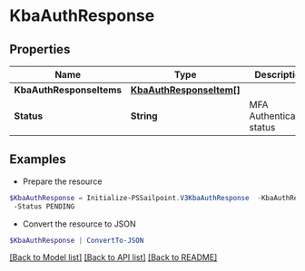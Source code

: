 # KbaAuthResponse
## Properties

Name | Type | Description | Notes
------------ | ------------- | ------------- | -------------
**KbaAuthResponseItems** | [**KbaAuthResponseItem[]**](KbaAuthResponseItem.md) |  | [optional] 
**Status** | **String** | MFA Authentication status | [optional] 

## Examples

- Prepare the resource
```powershell
$KbaAuthResponse = Initialize-PSSailpoint.V3KbaAuthResponse  -KbaAuthResponseItems [{questionId&#x3D;089899f13a8f4da7824996191587bab9, isVerified&#x3D;false}] `
 -Status PENDING
```

- Convert the resource to JSON
```powershell
$KbaAuthResponse | ConvertTo-JSON
```

[[Back to Model list]](../README.md#documentation-for-models) [[Back to API list]](../README.md#documentation-for-api-endpoints) [[Back to README]](../README.md)

